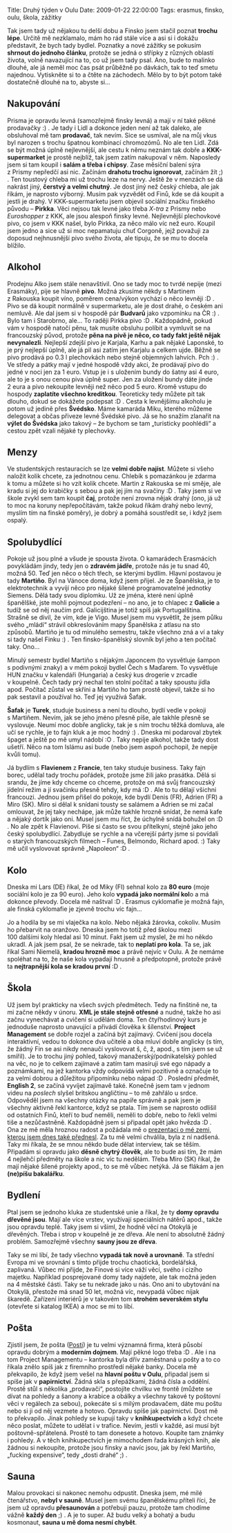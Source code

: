 Title: Druhý týden v Oulu
Date: 2009-01-22 22:00:00
Tags: erasmus, finsko, oulu, škola, zážitky

Tak jsem tady už nějakou tu delší dobu a Finsko jsem stačil poznat **trochu lépe**. Určitě mě nezklamalo, mám ho rád stále více a asi si i dokážu představit, že bych tady bydlel. Poznatky a nové zážitky se pokusím **shrnout do jednoho článku**, protože se jedná o střípky z různých oblastí života, volně navazující na to, co už jsem tady psal. Ano, bude to malinko dlouhé, ale já neměl moc čas psát průběžně po dávkách, tak to teď smetu najednou. Vytiskněte si to a čtěte na záchodech. Mělo by to být potom také dostatečně dlouhé na to, abyste si…

## Nakupování

Prisma je opravdu levná (samozřejmě finsky levná) a mají v ní také pěkné prodavačky :) . Je tady i Lidl a dokonce jeden není až tak daleko, ale obsluhoval mě tam **prodavač**, tak nevím. Sice se usmíval, ale na můj vkus byl narozen s trochu špatnou kombinací chromozómů. No ale ten Lidl. Zdá se být možná úplně nejlevnější, ale cestu k němu neznám tak dobře a **KKK-supermarket** je prostě nejblíž, tak jsem zatím nakupoval v něm. Naposledy jsem si tam koupil i **salám a třeba i chipsy**. Zase měsíční balení sýra z Prismy nepředčí asi nic. Začínám **drahotu trochu ignorovat**, začínám žít ;) . Ten toustový chleba mi už trochu leze na nervy. Ještě že v menzách se dá nakrást jiný, **čerstvý a velmi chutný**. Je dost jiný než český chleba, ale jak říkám, je naprosto výborný. Musím pak vyzvědět od Finů, kde se dá koupit a jestli je drahý. V KKK-supermarketu jsem objevil sociální značku finského původu – **Pirkka**. Věci nejsou tak levné jako třeba *X-tra* z Prismy nebo *Euroshopper* z KKK, ale jsou alespoň finsky levné. Nejlevnější plechovkové pivo, co jsem v KKK našel, bylo Pirkka, za něco málo víc než euro. Koupil jsem jedno a sice už si moc nepamatuju chuť Corgoně, jejž považuji za doposud nejhnusnější pivo svého života, ale tipuju, že se mu to docela blížilo.

## Alkohol

Prodejnu Alko jsem stále nenavštívil. Ono se tady moc to tvrdé nepije (mezi Erasmáky), pije se hlavně **pivo**. Možná zkusíme někdy s Martinem z Rakouska koupit víno, poměrem cena/výkon vychází o něco levněji :D . Pivo se dá koupit normálně v supermarketu, ale je dost drahé, o českém ani nemluvě. Ale dal jsem si v hospodě pár **Budvarů** jako vzpomínku na ČR :) . Bylo tam i Starobrno, ale… To raději Pirkka pivo :D . Každopádně, pokud vám v hospodě natočí pěnu, tak musíte obsluhu políbit a vymluvit se na francouzský původ, protože **pěna na pivě je něco, co tady fakt ještě nějak nevynalezli**. Nejlepší zdejší pivo je Karjala, Karhu a pak nějaké Laponské, to je prý nejlepší úplně, ale já pil asi zatím jen Karjalu a celkem ujde. Běžně se pivo prodává po 0.3 l plechovkách nebo stejně objemných lahvích. Pch :) . Ve středy a pátky mají v jedné hospodě vždy akci, že prodávají pivo do jedné v noci jen za 1 euro. Vstup je i s uložením bundy do šatny asi 4 euro, ale to je s onou cenou piva úplně super. Jen za uložení bundy dáte jinde 2 eura a pivo nekoupíte levněji než něco pod 5 euro. Kromě vstupu do hospody **zaplatíte všechno kreditkou**. Teoreticky tedy můžete pít tak dlouho, dokud se dokážete podepsat :D . Cesta k levnějšímu alkoholu je potom už jedině přes **Švédsko**. Máme kamaráda Miku, kterého můžeme delegovat a občas přiveze levné Švédské pivo. Já se ho snažím zlanařit na **výlet do Švédska** jako takový – že bychom se tam „turisticky poohlédli“ a cestou zpět vzali nějaké ty plechovky.

## Menzy

Ve studentských restauracích se lze **velmi dobře najíst**. Můžete si všeho naložit kolik chcete, za jednotnou cenu. Chlebík s pomazánkou je zdarma k tomu a můžete si ho vzít kolik chcete. Martin z Rakouska se mi směje, ale kradu si jej do krabičky s sebou a pak jej jím na svačiny :D . Taky jsem si ve škole zvykl sem tam koupit **čaj**, protože není zrovna nějak drahý (ono, já už to moc na koruny nepřepočítávám, takže pokud říkám drahý nebo levný, myslím tím na finské poměry), je dobrý a pomáhá soustředit se, i když jsem ospalý.

## Spolubydlící

Pokoje už jsou plné a všude je spousta života. O kamarádech Erasmácích povykládám jindy, tedy jen o **zdravém jádře**, protože nás je tu snad 40, možná 50. Teď jen něco o těch třech, se kterými bydlím. Hlavní postavou je tady **Martiño**. Byl na Vánoce doma, když jsem přijel. Je ze Španělska, je to elektrotechnik a vyvíjí něco pro nějaké šílené programovatelné jednotky Siemens. Dělá tady svou diplomku. Už ze jména, které není úplně španělšké, jste mohli pojmout podezření – no ano, je to chlapec z **Galicie** a tudíž se od něj naučím prd. Galicijština je totiž spíš jak Portugalština. Strašně se divil, že vím, kde je Vigo. Musel jsem mu vysvětlit, že jsem půlku svého „mládí“ strávil obkreslováním mapy Španělska z atlasu na sto způsobů. Martiño je tu od minulého semestru, takže všechno zná a ví a taky si tady našel Finku :) . Ten finsko-španělský slovník byl jeho a ten počítač taky. Ono…

Minulý semestr bydlel Martiño s nějakým Japoncem (to vysvětluje šampon s podivnými znaky) a v mém pokoji bydlel Čech s Maďarem. To vysvětluje HUN značku v kalendáři (Hungaria) a český kus drogerie v zrcadle v koupelně. Čech tady prý nechal ten stolní počítač a taky spoustu jídla apod. Počítač zůstal ve skříni a Martiño ho tam prostě objevil, takže si ho pak sestavil a používal ho. Teď jej využívá Šafak.

**Šafak** je **Turek**, studuje business a není tu dlouho, bydlí vedle v pokoji s Martiñem. Nevím, jak se jeho jméno přesně píše, ale takhle přesně se vyslovuje. Neumí moc dobře anglicky, tak je s ním trochu těžká domluva, ale učí se rychle, je to fajn kluk a je moc hodný :) . Dneska mi podaroval zbytek špaget a ještě po mě umyl nádobí :O . Taky nepije alkohol, takže tady dost ušetří. Něco na tom Islámu asi bude (nebo jsem aspoň pochopil, že nepije kvůli tomu).

Já bydlím s **Flavienem** z **Francie**, ten taky studuje business. Taky fajn borec, udělal tady trochu pořádek, protože jsme žili jako prasátka. Dělá si srandu, že jíme kdy chceme co chceme, protože on má svůj francouzský jídelní režim a jí svačinku přesně tehdy, kdy má :D . Ale to tu dělají všichni francouzi. Jednou jsem přišel do pokoje, kde bydlí Denis (FR), Adrien (FR) a Miro (SK). Miro si dělal k snídani tousty se salámem a Adrien se mi začal omlouvat, že jej taky nechápe, jak může takhle hrozně snídat, že nemá kafe a nějaký dortík jako oni. Musel jsem mu říct, že úchylně snídá bohužel on :D . No ale zpět k Flavienovi. Píše si často se svou přítelkyní, stejně jako jeho český spolubydlící. Zabydluje se rychle a na včerejší párty jsme si povídali o starých francouzských filmech – Funes, Belmondo, Richard apod. :) Taky mě učil vyslovovat správně „Napoleon“ :D .

## Kolo

Dneska mi Lars (DE) říkal, že od Miky (FI) sehnal kolo za **80 euro** (moje sociální kolo je za 90 euro). Jeho kolo **vypadá jako normální kol**o a má dokonce převody. Docela mě naštval :D . Erasmus cyklomafie je možná fajn, ale finská cyklomafie je zjevně trochu víc fajn…

Jo a hodila by se mi vlaječka na kolo. Nebo nějaká žárovka, cokoliv. Musím ho přebarvit na oranžovo. Dneska jsem ho totiž před školou mezi 100 dalšími koly hledal asi 10 minut. Fakt jsem už myslel, že mi ho někdo ukradl. A jak jsem psal, že se nekrade, tak to **neplatí pro kola**. Ta se, jak říkal Sami Niemelä, **kradou hrozně moc** a právě nejvíc v Oulu. A že nemáme spoléhat na to, že naše kola vypadají hnusně a předpotopně, protože právě ta **nejtrapnější kola se kradou první** :D .

## Škola

Už jsem byl prakticky na všech svých předmětech. Tedy na finštině ne, ta mi začne někdy v únoru. **XML je stále stejně otřesné** a nudné, takže ho asi začnu vynechávat a cvičení si udělám doma. Ten čtyřhodinový kurs je jednoduše naprosto unavující a přivádí člověka k šílenství. **Project Management** se dobře rozjel a začíná být zajímavý. Cvičení jsou docela interaktivní, vedou to dokonce dva učitelé a oba mluví dobře anglicky (s tím, že žádný Fin se asi nikdy nenaučí vyslovovat š, č, ž, apod., s tím jsem se už smířil). Je to trochu jiný pohled, takový manažerský/pod­nikatelský pohled na věc, no je to celkem zajímavé a zatím tam masíruji své ego nápady a poznámkami, na jež kantorka vždy odpovídá velmi pozitivně a označuje to za velmi dobrou a důležitou připomínku nebo nápad :D . Poslední předmět, **English 2**, se začíná vyvíjet zajímavě také. Konečně jsem tam v jednom videu na *poslech* slyšel britskou angličtinu – to mě zahřálo u srdce. Odpověděl jsem na všechny otázky na papíře správně a pak jsem je všechny aktivně řekl kantorce, když se ptala. Tím jsem se naprosto odlišil od ostatních Finů, kteří to buď neměli, neměli to dobře, nebo to řekli velmi tiše a nezůčastněně. Každopádně jsem si připadal opět jako hvězda :D . Ona ze mě měla hroznou radost a požádala mě o [prezentaci o mé zemi, kterou jsem dnes také přednesl](|filename|2009-01-22_tsekin-tasavalta.md). Za tu mě velmi chválila, byla z ní nadšená. Taky mi říkala, že se mnou někdo bude dělat interview, tak se těším. Připadám si opravdu jako **děsně chytrý člověk**, ale to bude asi tím, že mám 4 nejlehčí předměty na škole a nic víc tu nedělám. Třeba Miro (SK) říkal, že mají nějaké šílené projekty apod., to se mě vůbec netýká. Já se flákám a jen **(ne)píšu bakalářku**.

## Bydlení

Ptal jsem se jednoho kluka ze studentské unie a říkal, že ty **domy opravdu dřevěné jsou**. Mají ale více vrstev, využívají speciálních nátěrů apod., takže jsou opravdu teplé. Taky jsem si všiml, že hodně věcí na Otokylä je dřevěných. Třeba i strop v koupelně je ze dřeva. Ale není to absolutně žádný problém. Samozřejmě všechny **sauny jsou ze dřeva**.

Taky se mi líbí, že tady všechno **vypadá tak nově a urovnaně**. Ta střední Evropa mi ve srovnání s tímto přijde trochu chaotická, bordelářská, zaplivaná. Vůbec mi přijde, že Finové si více váží věcí, svého i cizího majetku. Například posprejované domy tady najdete, ale tak možná jeden na 4 městské části. Taky se tu nekrade jako u nás. Ono ani to ubytování na Otokylä, přestože má snad 50 let, možná víc, nevypadá vůbec nijak škaredě. Zařízení interiérů je v takovém tom **strohém severském stylu** (otevřete si katalog IKEA) a moc se mi to líbí.

## Pošta

Zjistil jsem, že pošta ([Posti](http://www.posti.fi/english/)) je tu velmi významná firma, která působí opravdu dobrým a **moderním dojmem**. Mají pěkné logo třeba :D . Ale i na tom Project Managementu – kantorka byla dřív zaměstnaná u pošty a to co říkala znělo spíš jak z firemního prostředí nějaké banky. Docela mě překvapilo, že když jsem vešel na **hlavní poštu v Oulu**, připadal jsem si spíše jak v **papirnictví**. Žádná skla s přepážkami, žádná čísla a oddělní. Prostě stůl s několika „prodavači“, postojíte chvilku ve frontě (můžete se dívat na pohledy a šanony a krabice a obálky a všechny takové ty poštovní věci v regálech za sebou), pokecáte si s milým prodavačem, dáte mu poštu nebo si ji od něj vezmete a hotovo. Opravdu spíše jak papírnictví. Dost mě to překvapilo. Jinak pohledy se kupují taky v **knihkupectvích** a když chcete něco poslat, můžete to udělat i v trafice. Nevím, jestli v každé, asi musí být poštovně-spřátelená. Prostě to tam donesete a hotovo. Koupíte tam známky i pohledy. A v těch knihkupectvích je mimochodem řada krásných knih, ale žádnou si nekoupíte, protože jsou finsky a navíc jsou, jak by řekl Martiño, „fucking expensive“, tedy „dosti drahé“ ;) .

## Sauna

Malou provokaci si nakonec nemohu odpustit. Dneska jsem, mé milé čtenářstvo, **nebyl v sauně**. Musel jsem svému španělskému příteli říci, že jsem už opravdu **přesaunován** a potřebuji pauzu, protože tam chodíme vážně **každý den** ;) . A je to super. Až budu velký a bohatý a budu kosmonaut, **sauna u mě doma nesmí chybět**.
